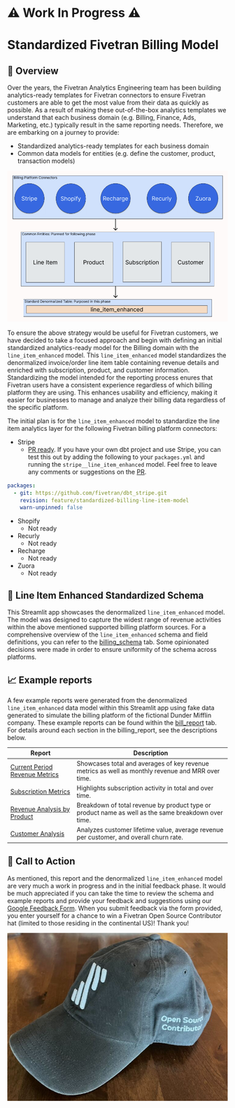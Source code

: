 # ⚠️ Work In Progress ⚠️
# Standardized Fivetran Billing Model
## 📣 Overview
Over the years, the Fivetran Analytics Engineering team has been building analytics-ready templates for Fivetran connectors to ensure Fivetran customers are able to get the most value from their data as quickly as possible. As a result of making these out-of-the-box analytics templates we understand that each business domain (e.g. Billing, Finance, Ads, Marketing, etc.) typically result in the same reporting needs. Therefore, we are embarking on a journey to provide:

- Standardized analytics-ready templates for each business domain
- Common data models for entities (e.g. define the customer, product, transaction models)

![example plan](src/standard-framework.png)

To ensure the above strategy would be useful for Fivetran customers, we have decided to take a focused approach and begin with defining an initial standardized analytics-ready model for the Billing domain with the `line_item_enhanced` model. This `line_item_enhanced` model standardizes the denormalized invoice/order line item table containing revenue details and enriched with subscription, product, and customer information. Standardizing the model intended for the reporting process enures that Fivetran users have a consistent experience regardless of which billing platform they are using. This enhances usability and efficiency, making it easier for businesses to manage and analyze their billing data regardless of the specific platform. 

The initial plan is for the `line_item_enhanced` model to standardize the line item analytics layer for the following Fivetran billing platform connectors: 
- Stripe
    - [PR ready](https://github.com/fivetran/dbt_stripe/pull/82). If you have your own dbt project and use Stripe, you can test this out by adding the following to your `packages.yml` and running the `stripe__line_item_enhanced` model. Feel free to leave any comments or suggestions on the [PR](https://github.com/fivetran/dbt_stripe/pull/82).
```yml
packages:
  - git: https://github.com/fivetran/dbt_stripe.git
    revision: feature/standardized-billing-line-item-model
    warn-unpinned: false
```
- Shopify 
    - Not ready
- Recurly
    - Not ready
- Recharge
    - Not ready
- Zuora
    - Not ready

## 📄 Line Item Enhanced Standardized Schema
This Streamlit app showcases the denormalized `line_item_enhanced` model. The model was designed to capture the widest range of revenue activities within the above mentioned supported billing platform sources. For a comprehensive overview of the `line_item_enhanced` schema and field definitions, you can refer to the [billing_schema](/billing_schema) tab. Some opinionated decisions were made in order to ensure uniformity of the schema across platforms.

## 📈 Example reports
A few example reports were generated from the denormalized `line_item_enhanced` data model within this Streamlit app using fake data generated to simulate the billing platform of the fictional Dunder Mifflin company. These example reports can be found within the [bill_report](/billing_report) tab. For details around each section in the billing_report, see the descriptions below.

| **Report** | **Description** |
|----------|-----------------|
| [Current Period Revenue Metrics](/billing_report#current-period-revenue-metrics) | Showcases total and averages of key revenue metrics as well as monthly revenue and MRR over time. |
| [Subscription Metrics](/billing_report#subscription-metrics) | Highlights subscription activity in total and over time. | 
| [Revenue Analysis by Product](/billing_report#revenue_analysis_by_product) | Breakdown of total revenue by product type or product name as well as the same breakdown over time. | 
| [Customer Analysis](/billing_report#customer_analysis) | Analyzes customer lifetime value, average revenue per customer, and overall churn rate.  | 

## 🎯 Call to Action
As mentioned, this report and the denormalized `line_item_enhanced` model are very much a work in progress and in the initial feedback phase. It would be much appreciated if you can take the time to review the schema and example reports and provide your feedback and suggestions using our [Google Feedback Form](https://forms.gle/rSRXxM6SLyDU9Am47). When you submit feedback via the form provided, you enter yourself for a chance to win a Fivetran Open Source Contributor hat (limited to those residing in the continental US)! Thank you!

![Fivetran Hat](src/fivetran-hat.png)
